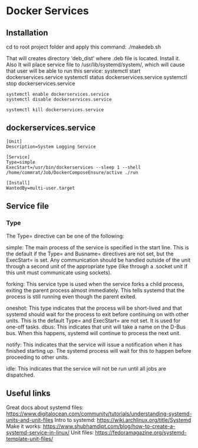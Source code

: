# Docker Services

## Installation
cd to root project folder and apply this command:
    ./makedeb.sh

That will creates directory 'deb_dist' where .deb file is located. Install it.
Also It will place service file to /usr/lib/systemd/system/, which will cause that user will be able to run this service:
    systemctl start dockerservices.service
    systemctl status dockerservices.service
    systemctl stop dockerservices.service

    systemctl enable dockerservices.service
    systemctl disable dockerservices.service

    systemctl kill dockerservices.service

## dockerservices.service
    [Unit]
    Description=System Logging Service

    [Service]
    Type=simple
    ExecStart=/usr/bin/dockerservices --sleep 1 --shell /home/commrat/Job/DockerComposeEnsure/active ./run

    [Install]
    WantedBy=multi-user.target

## Service file
### Type
The Type= directive can be one of the following:

simple: The main process of the service is specified in the start line. This is the default if the Type= and Busname= directives are not set, but the ExecStart= is set. Any communication should be handled outside of the unit through a second unit of the appropriate type (like through a .socket unit if this unit must communicate using sockets).

forking: This service type is used when the service forks a child process, exiting the parent process almost immediately. This tells systemd that the process is still running even though the parent exited.

oneshot: This type indicates that the process will be short-lived and that systemd should wait for the process to exit before continuing on with other units. This is the default Type= and ExecStart= are not set. It is used for one-off tasks.
dbus: This indicates that unit will take a name on the D-Bus bus. When this happens, systemd will continue to process the next unit.

notify: This indicates that the service will issue a notification when it has finished starting up. The systemd process will wait for this to happen before proceeding to other units.

idle: This indicates that the service will not be run until all jobs are dispatched.

## Useful links
Great docs about systemd files: https://www.digitalocean.com/community/tutorials/understanding-systemd-units-and-unit-files
Intro to systemd: https://wiki.archlinux.org/title/Systemd
Make it works: https://www.shubhamdipt.com/blog/how-to-create-a-systemd-service-in-linux/
Unit files: https://fedoramagazine.org/systemd-template-unit-files/
